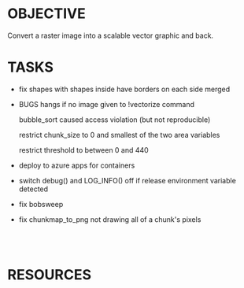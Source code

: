 
# OBJECTIVE
Convert a raster image into a scalable vector graphic and back.

# TASKS

- fix shapes with shapes inside have borders on each side merged

- BUGS
    hangs if no image given to !vectorize command

    bubble_sort caused access violation (but not reproducible)

    restrict chunk_size to 0 and smallest of the two area variables

    restrict threshold to between 0 and 440

- deploy to azure apps for containers

- switch debug() and LOG_INFO() off if release environment variable detected

- fix bobsweep

- fix chunkmap_to_png not drawing all of a chunk's pixels

<br>
<br>

# RESOURCES
